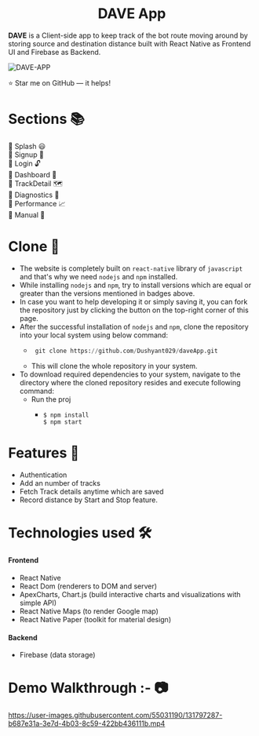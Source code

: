 
<h1 align="center">DAVE App</h1>

**DAVE** is a Client-side app to keep track of the bot route moving around by storing source and destination distance built with React Native as Frontend UI and Firebase as Backend.

 
![DAVE-APP](https://user-images.githubusercontent.com/55031190/131796514-68ad379b-2ee7-41ea-a2e8-51c801d4d8c0.jpg)
 

⭐ Star me on GitHub — it helps!


# Sections 📚

🏹 Splash 😃\
🏹 Signup 🔐\
🏹 Login 🔓\
🏹 Dashboard 📜\
🏹 TrackDetail 🗺\
🏹 Diagnostics 🐞\
🏹 Performance 📈\
🏹 Manual 📝

# Clone 📑

- The website is completely built on `react-native` library of `javascript` and that's why we need `nodejs` and `npm` installed.
- While installing `nodejs` and `npm`, try to install versions which are equal or greater than the versions mentioned in badges above.
- In case you want to help developing it or simply saving it, you can fork the repository just by clicking the button on the top-right corner of this page.
- After the successful installation of `nodejs` and `npm`, clone the repository into your local system using below command:
  - ```python
     git clone https://github.com/Dushyant029/daveApp.git
    ```
  - This will clone the whole repository in your system.
- To download required dependencies to your system, navigate to the directory where the cloned repository resides and execute following command:
  - Run the proj
      - ```
        $ npm install
        $ npm start
        ```

       
# Features 🔌

- Authentication
- Add an number of tracks
- Fetch Track details anytime which are saved
- Record distance by Start and Stop feature. 

# Technologies used 🛠️

#### Frontend

- React Native
- React Dom (renderers to DOM and server)
- ApexCharts, Chart.js (build interactive charts and visualizations with simple API)
- React Native Maps (to render Google map)
- React Native Paper (toolkit for material design)

#### Backend

- Firebase (data storage)


# Demo Walkthrough :- 📷

https://user-images.githubusercontent.com/55031190/131797287-b687e31a-3e7d-4b03-8c59-422bb436111b.mp4

  

